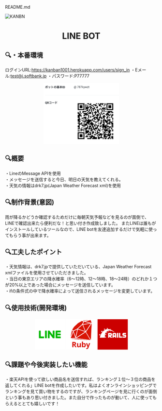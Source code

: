 README.md

![KANBN](https://media.giphy.com/media/7A1NfPDwFyjlZP0CsG/giphy.gif)
<h1 align="center">LINE BOT</h1>


## 🔍・本番環境
ログインURL:https://kanban1001.herokuapp.com/users/sign_in
・Eメール:test@i.softbank.jp
・パスワード:P77777

<p align="center">
  <a href="LINEロゴ"><img src="https://github.com/Daisuke-23/line-bot/blob/master/%E3%82%B9%E3%82%AF%E3%83%AA%E3%83%BC%E3%83%B3%E3%82%B7%E3%83%A7%E3%83%83%E3%83%88%202020-10-07%2016.52.10.png" height="200px；" /></a></p>

## 🔍概要
・LineのMessage APIを使用<br>
・メッセージを送信すると今日、明日の天気を教えてくれる。<br>
・天気の情報はdrk7.jp(Japan Weather Forecast xml)を使用

## 🔍制作背景(意図)
雨が降るかどうか確認するためだけに毎朝天気予報などを見るのが面倒で、LINEで確認出来たら便利だな！と思い付き作成致しました。
またLINEは誰もがインストールしているツールなので、LINE botを友達追加するだけで気軽に使ってもらう事が出来ます。<br>

## 🔍工夫したポイント
・天気情報は、drk7.jpで提供していただいている、Japan Weather Forecast xmlファイルを使用させていただきました。<br>
・当日の東京エリアの降水確率（6〜12時、12〜18時、18〜24時）のどれか１つが20%以上であった場合にメッセージを送信しています。<br>
・ifの条件式の中で降水確率によって送信されるメッセージを変更しています。

## 🔍使用技術(開発環境)
<p align="center">
  <a href="LINEロゴ"><img src="https://github.com/Daisuke-23/line-bot/blob/master/line_icon_200_v3.jpg" height="100px；" /></a>
  <a href="Rubyロゴ"><img src="https://github.com/Daisuke-23/line-bot/blob/master/%E3%82%BF%E3%82%99%E3%82%A6%E3%83%B3%E3%83%AD%E3%83%BC%E3%83%88%E3%82%99.png" height="100px；" /></a>
  <a href="Railsロゴ"><img src="https://github.com/Daisuke-23/line-bot/blob/master/rails.png" height="100px;" /></a>
</p>


## 🔍課題や今後実装したい機能
・楽天APIを使って欲しい商品名を送信すれば、ランキング１位〜３位の商品を返してくれる」LINE botを作成したいです。私はよくオンラインショッピングでランキングを見て買い物をするのですが、ランキングページを見に行くのが面倒という事もあり思い付きました。また自分で作ったものが動いて、人に使ってもらえるととても嬉しいです！
